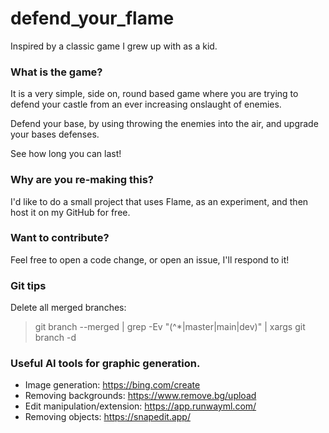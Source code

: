 # defend_your_flame

Inspired by a classic game I grew up with as a kid.

### What is the game?
It is a very simple, side on, round based game where you are trying to defend your castle from an ever increasing onslaught of enemies.

Defend your base, by using throwing the enemies into the air, and upgrade your bases defenses.

See how long you can last!

### Why are you re-making this?
I'd like to do a small project that uses Flame, as an experiment, and then host it on my GitHub for free.

### Want to contribute?
Feel free to open a code change, or open an issue, I'll respond to it!

### Git tips

Delete all merged branches:
> git branch --merged | grep -Ev "(^\*|master|main|dev)" | xargs git branch -d

### Useful AI tools for graphic generation.
- Image generation: https://bing.com/create
- Removing backgrounds: https://www.remove.bg/upload
- Edit manipulation/extension: https://app.runwayml.com/
- Removing objects: https://snapedit.app/